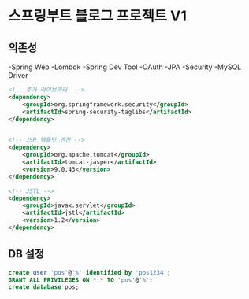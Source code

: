 # 스프링부트 블로그 프로젝트 V1

## 의존성
-Spring Web
-Lombok
-Spring Dev Tool
-OAuth
-JPA
-Security
-MySQL Driver
```xml
<!-- 추가 라이브러리  -->
<dependency>
	<groupId>org.springframework.security</groupId>
	<artifactId>spring-security-taglibs</artifactId>
</dependency>


<!-- JSP 템플릿 엔진 -->
<dependency>
	<groupId>org.apache.tomcat</groupId>
	<artifactId>tomcat-jasper</artifactId>
	<version>9.0.43</version>
</dependency>

<!-- JSTL -->
<dependency>
	<groupId>javax.servlet</groupId>
	<artifactId>jstl</artifactId>
	<version>1.2</version>
</dependency>
```
## DB 설정

```sql
create user 'pos'@'%' identified by 'pos1234';
GRANT ALL PRIVILEGES ON *.* TO 'pos'@'%';
create database pos;
```